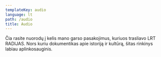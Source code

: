 ```yaml
---
templateKey: audio
language: lt
path: /audio
title: Audio
---
```

Čia rasite nuorodų į kelis mano garso pasakojimus, kuriuos trasliavo LRT RADIJAS. Nors kuriu dokumentikas apie istoriją ir kultūrą, šitas rinkinys labiau aplinkosauginis.